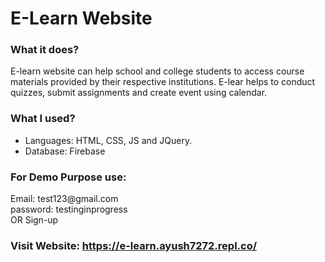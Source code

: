 # E-Learn Website

<h3>What it does?</h3>
<p>E-learn website can help school and college students to access course materials provided by their respective institutions. E-lear helps to conduct quizzes, submit assignments and create event using calendar.</p>

<h3>What I used?</h3>
<ul>
  <li>Languages: HTML, CSS, JS and JQuery.</li>
  <li>Database: Firebase</li>
</ul>

<h3>For Demo Purpose use:</h3>
<p>Email: test123@gmail.com <br> password: testinginprogress <br> OR Sign-up</p>


<h3>Visit Website: <a href ="https://e-learn.ayush7272.repl.co/" target="_blank" >https://e-learn.ayush7272.repl.co/</a><h3>

